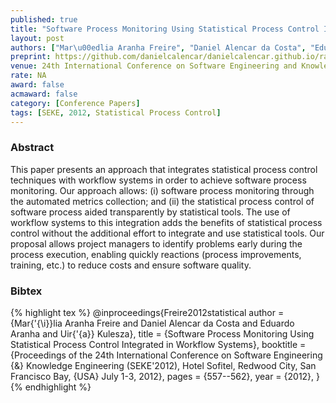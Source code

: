```yaml
---
published: true
title: "Software Process Monitoring Using Statistical Process Control Integrated in Workflow Systems"
layout: post
authors: ["Mar\u00edlia Aranha Freire", "Daniel Alencar da Costa", "Eduardo Aranha and Uir\u00e1 Kulesza"]
preprint: https://github.com/danielcalencar/danielcalencar.github.io/raw/master/papers/Freire_et_al-SEKE-2012.pdf 
venue: 24th International Conference on Software Engineering and Knowledge Engineering (SEKE 2012)
rate: NA
award: false
acmaward: false
category: [Conference Papers]
tags: [SEKE, 2012, Statistical Process Control]
---   
```


### Abstract 
This paper presents an approach that integrates statistical process control techniques with workflow
systems in order to achieve software process monitoring. Our approach allows: (i) software process
monitoring through the automated metrics collection; and (ii) the statistical process control of
software process aided transparently by statistical tools. The use of workflow systems to this
integration adds the benefits of statistical process control without the additional effort to
integrate and use statistical tools. Our proposal allows project managers to identify problems early
during the process execution, enabling quickly reactions (process improvements, training, etc.) to
reduce costs and ensure software quality.

### Bibtex 

{% highlight tex %}
@inproceedings{Freire2012statistical
  author    = {Mar{\'{\i}}lia Aranha Freire and
               Daniel Alencar da Costa and
               Eduardo Aranha and
               Uir{\'{a}} Kulesza},
  title     = {Software Process Monitoring Using Statistical Process Control Integrated
               in Workflow Systems},
  booktitle = {Proceedings of the 24th International Conference on Software Engineering
               {\&} Knowledge Engineering (SEKE'2012), Hotel Sofitel, Redwood
               City, San Francisco Bay, {USA} July 1-3, 2012},
  pages     = {557--562},
  year      = {2012},
}
{% endhighlight %}

